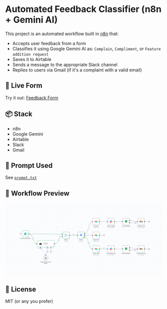 
# Automated Feedback Classifier (n8n + Gemini AI)

This project is an automated workflow built in [n8n](https://n8n.io) that:
- Accepts user feedback from a form
- Classifies it using Google Gemini AI as: `Complain`, `Compliment`, or `Feature addition request`
- Saves it to Airtable
- Sends a message to the appropriate Slack channel
- Replies to users via Gmail (if it's a complaint with a valid email)

## 🔗 Live Form
Try it out: [Feedback Form](https://tawkeer.app.n8n.cloud/form/430df33b-243e-42ce-b4f8-c7d45503e0cf)

## 📦 Stack
- n8n
- Google Gemini
- Airtable
- Slack
- Gmail

## 🧠 Prompt Used
See [`prompt.txt`](./prompt.txt)

## 📸 Workflow Preview
![Workflow](./assets/workflow-preview.png)

## 📄 License
MIT (or any you prefer)
